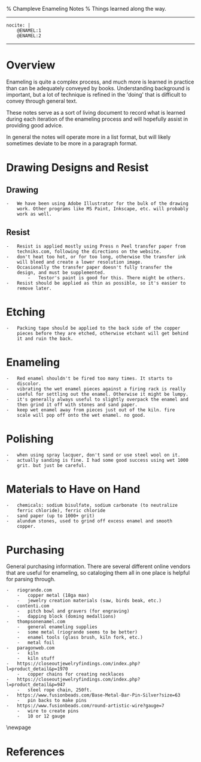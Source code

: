 % Champleve Enameling Notes
% Things learned along the way.

---
    nocite: |
        @ENAMEL:1
        @ENAMEL:2

---

# Overview

Enameling is quite a complex process, and much more is learned in
practice than can be adequately conveyed by books. Understanding
background is important, but a lot of technique is refined in the
'doing' that is difficult to convey through general text.

These notes serve as a sort of living document to record what is learned
during each iteration of the enameling process and will hopefully assist
in providing good advice. 

In general the notes will operate more in a list format, but will likely
sometimes deviate to be more in a paragraph format. 

# Drawing Designs and Resist

## Drawing

    -   We have been using Adobe Illustrator for the bulk of the drawing
        work. Other programs like MS Paint, Inkscape, etc. will probably
        work as well. 

## Resist

    -   Resist is applied mostly using Press n Peel transfer paper from
        techniks.com, following the directions on the website. 
    -   don't heat too hot, or for too long, otherwise the transfer ink
        will bleed and create a lower resolution image. 
    -   Occasionally the transfer paper doesn't fully transfer the
        design, and must be supplemented.
            -   Testor's paint is good for this. There might be others. 
    -   Resist should be applied as thin as possible, so it's easier to
        remove later.

# Etching

    -   Packing tape should be applied to the back side of the copper
        pieces before they are etched, otherwise etchant will get behind
        it and ruin the back. 

# Enameling

    -   Red enamel shouldn't be fired too many times. It starts to
        discolor.
    -   vibrating the wet enamel pieces against a firing rack is really
        useful for settling out the enamel. Otherwise it might be lumpy.
    -   it's generally always useful to slightly overpack the enamel and
        then grind it off with stones and sand paper.
    -   keep wet enamel away from pieces just out of the kiln. fire
        scale will pop off onto the wet enamel. no good. 

# Polishing
    
    -   when using spray lacquer, don't sand or use steel wool on it. 
    -   actually sanding is fine. I had some good success using wet 1000
        grit. but just be careful.

# Materials to Have on Hand

    -   chemicals: sodium bisulfate, sodium carbonate (to neutralize
        ferric chloride), ferric chloride
    -   sand paper (up to 1000+ grit)
    -   alundum stones, used to grind off excess enamel and smooth
        copper.

# Purchasing 

General purchasing information. There are several different online
vendors that are useful for enameling, so cataloging them all in one
place is helpful for parsing through. 

    -   riogrande.com
        -   copper metal (18ga max)
        -   jewelry creation materials (saw, birds beak, etc.)
    -   contenti.com
        -   pitch bowl and gravers (for engraving)
        -   dapping block (doming medallions)
    -   thompsonenamel.com
        -   general enameling supplies
        -   some metal (riogrande seems to be better)
        -   enamel tools (glass brush, kiln fork, etc.)
        -   metal foil
    -   paragonweb.com
        -   kiln
        -   kiln stuff
    -   https://closeoutjewelryfindings.com/index.php?l=product_detail&p=1970
        -   copper chains for creating necklaces
    -   https://closeoutjewelryfindings.com/index.php?l=product_detail&p=947
        -   steel rope chain, 250ft. 
    -   https://www.fusionbeads.com/Base-Metal-Bar-Pin-Silver?size=63
        -   pin backs to make pins
    -   https://www.fusionbeads.com/round-artistic-wire?gauge=7
        -   wire to create pins
        -   10 or 12 gauge


\newpage

# References
